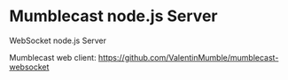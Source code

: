 Mumblecast node.js Server
===========================

WebSocket node.js Server

Mumblecast web client:
https://github.com/ValentinMumble/mumblecast-websocket
